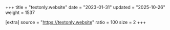+++
title = "textonly.website"
date = "2023-01-31"
updated = "2025-10-26"
weight = 1537

[extra]
source = "https://textonly.website"
ratio = 100
size = 2
+++
